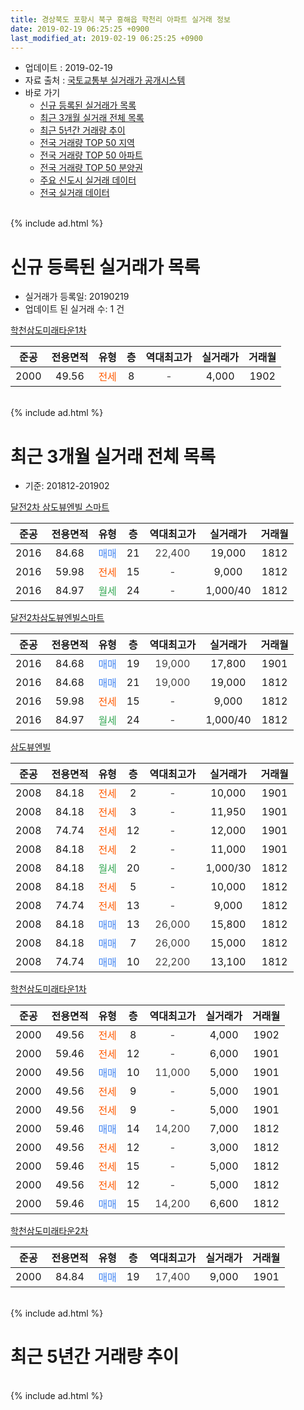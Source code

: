 ```yaml
---
title: 경상북도 포항시 북구 흥해읍 학천리 아파트 실거래 정보
date: 2019-02-19 06:25:25 +0900
last_modified_at: 2019-02-19 06:25:25 +0900
---
```


* 업데이트 : 2019-02-19
* 자료 출처 : [국토교통부 실거래가 공개시스템](http://rt.molit.go.kr)
* 바로 가기
    * [신규 등록된 실거래가 목록](#신규-등록된-실거래가-목록)
    * [최근 3개월 실거래 전체 목록](#최근-3개월-실거래-전체-목록)
    * [최근 5년간 거래량 추이](#최근-5년간-거래량-추이)
    * [전국 거래량 TOP 50 지역](https://ayogom.github.io/apt-trade-info/최근-3개월-전국에서-가장-거래가-많이-발생한-지역)
    * [전국 거래량 TOP 50 아파트](https://ayogom.github.io/apt-trade-info/최근-3개월-전국에서-가장-거래가-많이-발생한-아파트)
    * [전국 거래량 TOP 50 분양권](https://ayogom.github.io/apt-trade-info/최근-3개월-전국에서-가장-거래가-많이-발생한-분양권)
    * [주요 신도시 실거래 데이터](https://ayogom.github.io/apt-trade-info/주요-신도시)
    * [전국 실거래 데이터](https://ayogom.github.io/apt-trade-info/전국)
<br>
{% include ad.html %}
<br>

# 신규 등록된 실거래가 목록
* 실거래가 등록일: 20190219
* 업데이트 된 실거래 수: 1 건


[학천삼도미래타운1차](https://search.naver.com/search.naver?query=%EA%B2%BD%EC%83%81%EB%B6%81%EB%8F%84+%ED%8F%AC%ED%95%AD%EC%8B%9C+%EB%B6%81%EA%B5%AC+%ED%9D%A5%ED%95%B4%EC%9D%8D+%ED%95%99%EC%B2%9C%EB%A6%AC+%ED%95%99%EC%B2%9C%EC%82%BC%EB%8F%84%EB%AF%B8%EB%9E%98%ED%83%80%EC%9A%B41%EC%B0%A8)

|준공|전용면적|유형|층|역대최고가|실거래가|거래월|
|:---:|:---:|:---:|:---:|:---:|:---:|:---:|
|2000|49.56|<span style="color:#ff5a00">전세</span>|8|<span style="color:#444444">-</span>|4,000|1902|


<br>
{% include ad.html %}
<br>

# 최근 3개월 실거래 전체 목록
* 기준: 201812-201902


[달전2차 삼도뷰엔빌 스마트](https://search.naver.com/search.naver?query=%EA%B2%BD%EC%83%81%EB%B6%81%EB%8F%84+%ED%8F%AC%ED%95%AD%EC%8B%9C+%EB%B6%81%EA%B5%AC+%ED%9D%A5%ED%95%B4%EC%9D%8D+%ED%95%99%EC%B2%9C%EB%A6%AC+%EB%8B%AC%EC%A0%842%EC%B0%A8+%EC%82%BC%EB%8F%84%EB%B7%B0%EC%97%94%EB%B9%8C+%EC%8A%A4%EB%A7%88%ED%8A%B8)

|준공|전용면적|유형|층|역대최고가|실거래가|거래월|
|:---:|:---:|:---:|:---:|:---:|:---:|:---:|
|2016|84.68|<span style="color:#4285f3">매매</span>|21|<span style="color:#444444">22,400</span>|19,000|1812|
|2016|59.98|<span style="color:#ff5a00">전세</span>|15|<span style="color:#444444">-</span>|9,000|1812|
|2016|84.97|<span style="color:#34a853">월세</span>|24|<span style="color:#444444">-</span>|1,000/40|1812|

[달전2차삼도뷰엔빌스마트](https://search.naver.com/search.naver?query=%EA%B2%BD%EC%83%81%EB%B6%81%EB%8F%84+%ED%8F%AC%ED%95%AD%EC%8B%9C+%EB%B6%81%EA%B5%AC+%ED%9D%A5%ED%95%B4%EC%9D%8D+%ED%95%99%EC%B2%9C%EB%A6%AC+%EB%8B%AC%EC%A0%842%EC%B0%A8%EC%82%BC%EB%8F%84%EB%B7%B0%EC%97%94%EB%B9%8C%EC%8A%A4%EB%A7%88%ED%8A%B8)

|준공|전용면적|유형|층|역대최고가|실거래가|거래월|
|:---:|:---:|:---:|:---:|:---:|:---:|:---:|
|2016|84.68|<span style="color:#4285f3">매매</span>|19|<span style="color:#444444">19,000</span>|17,800|1901|
|2016|84.68|<span style="color:#4285f3">매매</span>|21|<span style="color:#444444">19,000</span>|19,000|1812|
|2016|59.98|<span style="color:#ff5a00">전세</span>|15|<span style="color:#444444">-</span>|9,000|1812|
|2016|84.97|<span style="color:#34a853">월세</span>|24|<span style="color:#444444">-</span>|1,000/40|1812|

[삼도뷰엔빌](https://search.naver.com/search.naver?query=%EA%B2%BD%EC%83%81%EB%B6%81%EB%8F%84+%ED%8F%AC%ED%95%AD%EC%8B%9C+%EB%B6%81%EA%B5%AC+%ED%9D%A5%ED%95%B4%EC%9D%8D+%ED%95%99%EC%B2%9C%EB%A6%AC+%EC%82%BC%EB%8F%84%EB%B7%B0%EC%97%94%EB%B9%8C)

|준공|전용면적|유형|층|역대최고가|실거래가|거래월|
|:---:|:---:|:---:|:---:|:---:|:---:|:---:|
|2008|84.18|<span style="color:#ff5a00">전세</span>|2|<span style="color:#444444">-</span>|10,000|1901|
|2008|84.18|<span style="color:#ff5a00">전세</span>|3|<span style="color:#444444">-</span>|11,950|1901|
|2008|74.74|<span style="color:#ff5a00">전세</span>|12|<span style="color:#444444">-</span>|12,000|1901|
|2008|84.18|<span style="color:#ff5a00">전세</span>|2|<span style="color:#444444">-</span>|11,000|1901|
|2008|84.18|<span style="color:#34a853">월세</span>|20|<span style="color:#444444">-</span>|1,000/30|1812|
|2008|84.18|<span style="color:#ff5a00">전세</span>|5|<span style="color:#444444">-</span>|10,000|1812|
|2008|74.74|<span style="color:#ff5a00">전세</span>|13|<span style="color:#444444">-</span>|9,000|1812|
|2008|84.18|<span style="color:#4285f3">매매</span>|13|<span style="color:#444444">26,000</span>|15,800|1812|
|2008|84.18|<span style="color:#4285f3">매매</span>|7|<span style="color:#444444">26,000</span>|15,000|1812|
|2008|74.74|<span style="color:#4285f3">매매</span>|10|<span style="color:#444444">22,200</span>|13,100|1812|

[학천삼도미래타운1차](https://search.naver.com/search.naver?query=%EA%B2%BD%EC%83%81%EB%B6%81%EB%8F%84+%ED%8F%AC%ED%95%AD%EC%8B%9C+%EB%B6%81%EA%B5%AC+%ED%9D%A5%ED%95%B4%EC%9D%8D+%ED%95%99%EC%B2%9C%EB%A6%AC+%ED%95%99%EC%B2%9C%EC%82%BC%EB%8F%84%EB%AF%B8%EB%9E%98%ED%83%80%EC%9A%B41%EC%B0%A8)

|준공|전용면적|유형|층|역대최고가|실거래가|거래월|
|:---:|:---:|:---:|:---:|:---:|:---:|:---:|
|2000|49.56|<span style="color:#ff5a00">전세</span>|8|<span style="color:#444444">-</span>|4,000|1902|
|2000|59.46|<span style="color:#ff5a00">전세</span>|12|<span style="color:#444444">-</span>|6,000|1901|
|2000|49.56|<span style="color:#4285f3">매매</span>|10|<span style="color:#444444">11,000</span>|5,000|1901|
|2000|49.56|<span style="color:#ff5a00">전세</span>|9|<span style="color:#444444">-</span>|5,000|1901|
|2000|49.56|<span style="color:#ff5a00">전세</span>|9|<span style="color:#444444">-</span>|5,000|1901|
|2000|59.46|<span style="color:#4285f3">매매</span>|14|<span style="color:#444444">14,200</span>|7,000|1812|
|2000|49.56|<span style="color:#ff5a00">전세</span>|12|<span style="color:#444444">-</span>|3,000|1812|
|2000|59.46|<span style="color:#ff5a00">전세</span>|15|<span style="color:#444444">-</span>|5,000|1812|
|2000|49.56|<span style="color:#ff5a00">전세</span>|12|<span style="color:#444444">-</span>|5,000|1812|
|2000|59.46|<span style="color:#4285f3">매매</span>|15|<span style="color:#444444">14,200</span>|6,600|1812|

[학천삼도미래타운2차](https://search.naver.com/search.naver?query=%EA%B2%BD%EC%83%81%EB%B6%81%EB%8F%84+%ED%8F%AC%ED%95%AD%EC%8B%9C+%EB%B6%81%EA%B5%AC+%ED%9D%A5%ED%95%B4%EC%9D%8D+%ED%95%99%EC%B2%9C%EB%A6%AC+%ED%95%99%EC%B2%9C%EC%82%BC%EB%8F%84%EB%AF%B8%EB%9E%98%ED%83%80%EC%9A%B42%EC%B0%A8)

|준공|전용면적|유형|층|역대최고가|실거래가|거래월|
|:---:|:---:|:---:|:---:|:---:|:---:|:---:|
|2000|84.84|<span style="color:#4285f3">매매</span>|19|<span style="color:#444444">17,400</span>|9,000|1901|


<br>
{% include ad.html %}
<br>

# 최근 5년간 거래량 추이


<div style="width:100%;">
    <canvas id="deal_progress" height="200"></canvas>
</div>

<script>
new Chart(document.getElementById("deal_progress"), {
    type: 'line',
    data: {
        labels: ['201402','201403','201404','201405','201406','201407','201408','201409','201410','201411','201412','201501','201502','201503','201504','201505','201506','201507','201508','201509','201510','201511','201512','201601','201602','201603','201604','201605','201606','201607','201608','201609','201610','201611','201612','201701','201702','201703','201704','201705','201706','201707','201708','201709','201710','201711','201712','201801','201802','201803','201804','201805','201806','201807','201808','201809','201810','201811','201812','201901','201902'],
        datasets: [{
            label: '매매',
            pointRadius: 1,
            data: [14, 10, 10, 14, 12, 8, 9, 19, 22, 11, 13, 14, 8, 12, 17, 3, 11, 7, 5, 11, 11, 2, 3, 3, 2, 3, 9, 3, 7, 7, 10, 11, 7, 5, 6, 4, 9, 6, 2, 7, 14, 6, 5, 7, 5, 8, 6, 7, 8, 4, 4, 4, 18, 12, 8, 4, 8, 6, 7, 3, 0],
            borderColor: "rgba(255, 201, 14, 1)",
            backgroundColor: "rgba(255, 201, 14, 0.5)",
            fill: false,
            lineTension: 0
        },{
            label: '전월세',
            pointRadius: 1,
            data: [4, 15, 4, 5, 7, 4, 6, 8, 7, 5, 5, 9, 4, 12, 8, 7, 5, 7, 4, 5, 6, 8, 4, 6, 1, 12, 29, 24, 9, 11, 17, 6, 11, 13, 8, 8, 9, 9, 5, 6, 4, 5, 6, 10, 6, 9, 6, 12, 6, 11, 8, 3, 8, 5, 10, 5, 10, 10, 10, 7, 1],
            borderColor: "rgba(0, 141, 185, 1)",
            backgroundColor: "rgba(0, 141, 185, 0.5)",
            fill: false,
            lineTension: 0
        }
        ]
    },
    options: {
        responsive: true,
        title: {
            display: false
        },
        tooltips: {
            mode: 'index',
            intersect: false
        },
        hover: {
            mode: 'nearest',
            intersect: true
        },
        scales: {
            xAxes: [{
                display: true,
                scaleLabel: {
                    display: true,
                    labelString: '년/월'
                }
            }],
            yAxes: [{
                display: true,
                ticks: {
                    suggestedMin: 0,
                },
                scaleLabel: {
                    display: true,
                    labelString: '실거래 수'
                }
            }]
        }
    }
});

</script>


<br>
{% include ad.html %}
<br>

